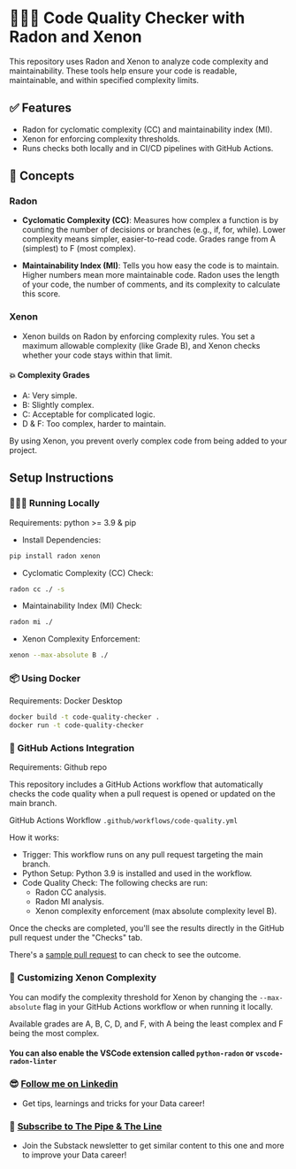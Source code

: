 # 👨🏻‍💻 Code Quality Checker with Radon and Xenon

This repository uses Radon and Xenon to analyze code complexity and maintainability. These tools help ensure your code is readable, maintainable, and within specified complexity limits.

## ✅ Features

- Radon for cyclomatic complexity (CC) and maintainability index (MI).
- Xenon for enforcing complexity thresholds.
- Runs checks both locally and in CI/CD pipelines with GitHub Actions.

## 📝 Concepts

### Radon

- **Cyclomatic Complexity (CC)**: Measures how complex a function is by counting the number of decisions or branches (e.g., if, for, while). Lower complexity means simpler, easier-to-read code. Grades range from A (simplest) to F (most complex).

- **Maintainability Index (MI)**: Tells you how easy the code is to maintain. Higher numbers mean more maintainable code. Radon uses the length of your code, the number of comments, and its complexity to calculate this score.

### Xenon

- Xenon builds on Radon by enforcing complexity rules. You set a maximum allowable complexity (like Grade B), and Xenon checks whether your code stays within that limit.

#### 💥 Complexity Grades

- A: Very simple.
- B: Slightly complex.
- C: Acceptable for complicated logic.
- D & F: Too complex, harder to maintain.

By using Xenon, you prevent overly complex code from being added to your project.

## Setup Instructions

### 👨🏻‍💻 Running Locally

Requirements: python >= 3.9 & pip

- Install Dependencies:
   
```sh
pip install radon xenon
```
    
- Cyclomatic Complexity (CC) Check:
    
```sh
radon cc ./ -s
```
    
- Maintainability Index (MI) Check:
    
```sh
radon mi ./
```
    
- Xenon Complexity Enforcement:
    
```sh
xenon --max-absolute B ./
```

### 📦 Using Docker

Requirements: Docker Desktop

```sh
docker build -t code-quality-checker .
docker run -t code-quality-checker
```

### 🔂 GitHub Actions Integration

Requirements: Github repo

This repository includes a GitHub Actions workflow that automatically checks the code quality when a pull request is opened or updated on the main branch.

GitHub Actions Workflow ``.github/workflows/code-quality.yml``

How it works:
- Trigger: This workflow runs on any pull request targeting the main branch.
- Python Setup: Python 3.9 is installed and used in the workflow.
- Code Quality Check: The following checks are run:
    - Radon CC analysis.
    - Radon MI analysis.
    - Xenon complexity enforcement (max absolute complexity level B).

Once the checks are completed, you'll see the results directly in the GitHub pull request under the "Checks" tab.

There's a [sample pull request](https://github.com/aboyalejandro/code_quality_check/pull/1) to can check to see the outcome.

### 🔨 Customizing Xenon Complexity

You can modify the complexity threshold for Xenon by changing the ``--max-absolute`` flag in your GitHub Actions workflow or when running it locally.

Available grades are A, B, C, D, and F, with A being the least complex and F being the most complex.
 
#### You can also enable the VSCode extension called ``python-radon`` or ``vscode-radon-linter``

### 😎 [Follow me on Linkedin](https://www.linkedin.com/in/alejandro-aboy/)
- Get tips, learnings and tricks for your Data career!

### 📩 [Subscribe to The Pipe & The Line](https://thepipeandtheline.substack.com/?utm_source=github&utm_medium=referral)
- Join the Substack newsletter to get similar content to this one and more to improve your Data career!
